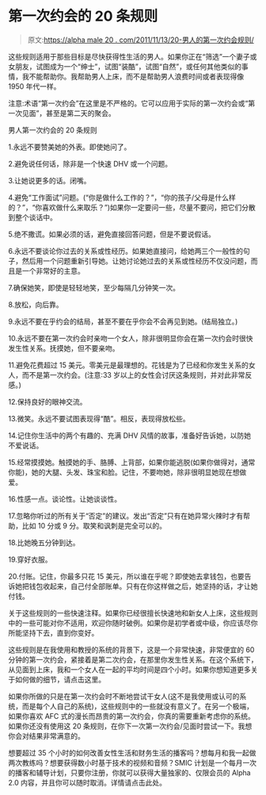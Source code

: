 # 第一次约会的 20 条规则

> 原文:[https://alpha male 20 . com/2011/11/13/20-男人的第一次约会规则/](https://alphamale20.com/2011/11/13/20-first-date-rules-for-men/)

这些规则适用于那些目标是尽快获得性生活的男人。如果你正在“筛选”一个妻子或女朋友，试图成为一个“绅士”，试图“装酷”，试图“自然”，或任何其他类似的事情，我不能帮助你。我帮助男人上床，而不是帮助男人浪费时间或者表现得像 1950 年代一样。

注意:术语“第一次约会”在这里是不严格的。它可以应用于实际的第一次约会或“第一次见面”，甚至是第二天的聚会。

男人第一次约会的 20 条规则

1.永远不要赞美她的外表。即使她问了。

2.避免说任何话，除非是一个快速 DHV 或一个问题。

3.让她说更多的话。闭嘴。

4.避免“工作面试”问题。(“你是做什么工作的？”，“你的孩子/父母是什么样的？”，“你喜欢做什么来取乐？”)如果你一定要问一些，尽量不要问，把它们分散到整个谈话中。

5.绝不撒谎。如果必须的话，避免直接回答问题，但是不要说假话。

6.永远不要谈论你过去的关系或性经历。如果她直接问，给她两三个一般性的句子，然后用一个问题重新引导她。让她讨论她过去的关系或性经历不仅没问题，而且是一个非常好的主意。

7.确保她笑，即使是轻轻地笑，至少每隔几分钟笑一次。

8.放松，向后靠。

9.永远不要在乎约会的结局，甚至不要在乎你会不会再见到她。(结局独立。)

10.永远不要在第一次约会时亲吻一个女人，除非很明显你会在第一次约会时很快发生性关系。抚摸她，但不要亲吻。

11.避免花费超过 15 美元。零美元是最理想的。花钱是为了已经和你发生关系的女人，而不是第一次约会。(注意:33 岁以上的女性会讨厌这条规则，并对此非常反感。)

12.保持良好的眼神交流。

13.微笑。永远不要试图表现得“酷”。相反，表现得放松些。

14.记住你生活中的两个有趣的、充满 DHV 风情的故事，准备好告诉她，以防她不爱说话。

15.经常摸摸她。触摸她的手、胳膊、上背部，如果你能逃脱(如果你做得对，通常你能)，她的大腿、头发、珠宝和脸。记住，不要吻她，除非很明显她现在想做爱。

16.性感一点。谈论性。让她谈谈性。

17.忽略你听过的所有关于“否定”的建议。发出“否定”只有在她异常火辣时才有帮助，比如 10 分或 9 分。取笑和讽刺是完全可以的。

18.比她晚五分钟到达。

19.穿好衣服。

20.付账。记住，你最多只花 15 美元，所以谁在乎呢？即使她去拿钱包，也要告诉她把钱包收起来，自己付全部账单。只有在你这样做之后，她坚持的话，才让她付钱。

关于这些规则的一些快速注释。如果你已经很擅长快速地和新女人上床，这些规则中的一些可能对你不适用，欢迎你随时破例。如果你是初学者或中级，你应该尽你所能坚持下去，直到你变好。

这些规则是在我使用和教授的系统的背景下，这是一个非常快速，非常便宜的 60 分钟的第一次约会，紧接着是第二次约会，在那里你发生性关系。在这个系统下，从见面到上床，我和一个女人在一起的平均时间是四个小时。如果你想知道更多关于如何做的细节，请点击这里。

如果你所做的只是在第一次约会时不断地尝试干女人(这不是我使用或认可的系统，而是每个人自己的系统)，这些规则中的一些就没有意义了。在另一个极端，如果你喜欢 AFC 式的漫长而昂贵的第一次约会，你真的需要重新考虑你的系统。如果你还没有使用这 20 条规则，在你下一次第一次约会/见面时尝试一下。我想你会对结果非常满意的。

想要超过 35 个小时的如何改善女性生活和财务生活的播客吗？想每月和我一起做两次教练吗？想要获得数小时基于技术的视频和音频？SMIC 计划是一个每月一次的播客和辅导计划，只要你注册，你就可以获得大量独家的、仅限会员的 Alpha 2.0 内容，并且你可以随时取消。详情请点击此处。